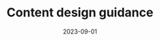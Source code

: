---
title: Content design guidance
date: 2023-09-01
description: 
link: https://www.digital.govt.nz/standards-and-guidance/design-and-ux/content-design-guidance/
pricing: na
tags: 
- Content design
- Government
- User experience
- Standards
- Accessibility
- Inclusion
categories: 
- Content
- Design
---